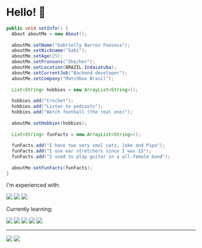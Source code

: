 # Hello! 👋

```java
public void setInfo() {
  About aboutMe = new About();
  
  aboutMe.setName("Gabrielly Barros Fonseca");
  aboutMe.setNickname("Gabi");
  aboutMe.setAge(25);
  aboutMe.setPronouns("She/her");
  aboutMe.setLocation(BRAZIL.Indaiatuba);
  aboutMe.setCurrentJob("Backend developer");
  aboutMe.setCompany("Matchbox Brasil");
  
  List<String> hobbies = new ArrayList<String>();
  
  hobbies.add("Crochet");
  hobbies.add("Listen to podcasts");
  hobbies.add("Watch football (the real one)");
  
  aboutMe.setHobbies(hobbies);
  
  List<String> funFacts = new ArrayList<String>();
  
  funFacts.add("I have two very smol cats, Jake and Pipa");
  funFacts.add("I use ear stretchers since I was 15");
  funFacts.add("I used to play guitar in a all-female band");
  
  aboutMe.setFunFacts(funFacts);
}
```

I'm experienced with:

<img src="https://img.shields.io/badge/Java-EA2E2F?style=for-the-badge&logo=java&logoColor=white"></img>
<img src="https://img.shields.io/badge/Spring-63B341?style=for-the-badge&logo=spring&logoColor=white"></img>
<img src="https://img.shields.io/badge/PostgreSQL-316192?style=for-the-badge&logo=postgresql&logoColor=white"></img>

Currently learning:

<img src="https://img.shields.io/badge/Node.js-43853D?style=for-the-badge&logo=node.js&logoColor=white"></img>
<img src="https://img.shields.io/badge/MongoDB-4EA94B?style=for-the-badge&logo=mongodb&logoColor=white"></img>
<img src="https://img.shields.io/badge/GraphQL-D60090?style=for-the-badge&logo=graphql&logoColor=white"></img>
<img src="https://img.shields.io/badge/Angular-D72F34?style=for-the-badge&logo=angular&logoColor=white"></img>
<img src="https://img.shields.io/badge/React-20232A?style=for-the-badge&logo=react&logoColor=61DAFB"></img>

<hr/>

<div>
  <a href="mailto:gabrielly.barros@hotmail.com" target="_blank"><img src="https://img.shields.io/badge/Email-1C6AAD?style=for-the-badge&logo=microsoftoutlook&logoColor=white"></img></a>
  <a href="https://www.linkedin.com/in/gabisation/" target="_blank"><img src="https://img.shields.io/badge/LinkedIn-0077B5?style=for-the-badge&logo=linkedin&logoColor=white"></img></a>
</div>
